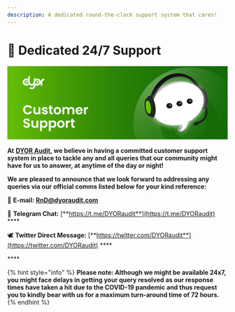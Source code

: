 ```yaml
---
description: A dedicated round-the-clock support system that cares!
---
```


# 💬 Dedicated 24/7 Support

![Customer Support that&apos;s truly committed towards providing a resolution!](.gitbook/assets/dyor-audit-customer-support-55.jpg)

**At** [**DYOR Audit**](https://dyoraudit.com)**, we believe in having a committed customer support system in place to tackle any and all queries that our community might have for us to answer, at anytime of the day or night!**

**We are pleased to announce that we look forward to addressing any queries via our official comms listed below for your kind reference:**

📧 **E-mail:** [**RnD@dyoraudit.com**](mailto:rnd@dyoraudit.com)

📲 **Telegram Chat:** [**https://t.me/DYORaudit**](https://t.me/DYORaudit) ****

🕊️ **Twitter Direct Message:** [**https://twitter.com/DYORaudit**](https://twitter.com/DYORaudit) ****

\*\*\*\*

{% hint style="info" %}
**Please note: Although we might be available 24x7, you might face delays in getting your query resolved as our response times have taken a hit due to the COVID-19 pandemic and thus request you to kindly bear with us for a maximum turn-around time of 72 hours.**
{% endhint %}

